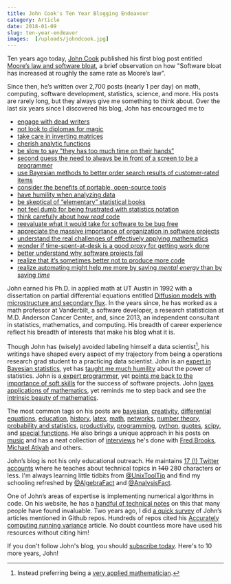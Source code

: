 ```yaml
---
title: John Cook's Ten Year Blogging Endeavour
category: Article
date: 2018-01-09
slug: ten-year-endeavor
images:  [/uploads/johndcook.jpg]
---
```


Ten years ago today, [John Cook](https://www.johndcook.com) published his first blog post entitled [Moore’s law and software bloat](https://www.johndcook.com/blog/2008/01/09/moores-law-and-software-bloat/), a brief observation on how "Software bloat has increased at roughly the same rate as Moore’s law".

Since then, he’s written over 2,700 posts (nearly 1 per day) on math, computing, software development, statistics, science, and more. His posts are rarely long, but they always give me something to think about. Over the last six years since I discovered his blog, John has encouraged me to

* [engage with dead writers](https://www.johndcook.com/blog/2011/11/30/dead-authors/)
* [not look to diplomas for magic](https://www.johndcook.com/blog/2010/11/24/fairy-dust-on-the-diploma/)
* [take care in inverting matrices](https://www.johndcook.com/blog/2012/06/13/matrix-condition-number/)
* [cherish analytic functions](https://www.johndcook.com/blog/2013/08/20/why-are-differentiable-complex-functions-infinitely-differentiable/)
* [be slow to say "they has too much time on their hands”](https://www.johndcook.com/blog/2009/11/07/creativity-and-criticism/)
* [second guess the need to always be in front of a screen to be a programmer](https://www.johndcook.com/blog/2011/02/28/programmers-without-computers/)
* [use Bayesian methods to better order search results of customer-rated items](https://www.johndcook.com/blog/2011/09/27/bayesian-amazon/)
* [consider the benefits of portable, open-source tools](https://www.johndcook.com/blog/2011/11/21/career-advice-regarding-tools/)
* [have humility when analyzing data](https://www.johndcook.com/blog/2009/02/18/the-data-may-not-contain-the-answer/)
* [be skeptical of “elementary” statistical books](https://www.johndcook.com/blog/2013/01/12/elementary-statistics-book/)
* [not feel dumb for being frustrated with statistics notation](https://www.johndcook.com/blog/2008/02/23/everything-begins-with-p/)
* [think carefully about how _read_ code](https://www.johndcook.com/blog/2009/11/10/oftware-archeology/)
* [reevaluate what it would take for software to be bug free](https://www.johndcook.com/blog/2009/10/08/nasa-buggy-software/)
* [appreciate the massive importance of organization in software projects](https://www.johndcook.com/blog/2015/06/18/most-important-skill-in-software/)
* [understand the real challenges of effectively applying mathematics](https://www.johndcook.com/blog/2016/05/15/bring-out-your-equations/)
* [wonder if time-spent-at-desk is a good proxy for getting work done](https://www.johndcook.com/blog/2012/08/27/work-or-rest/)
* [better understand why software projects fail](https://www.johndcook.com/blog/2009/06/04/software-challenges/)
* [realize that it’s sometimes better not to produce more code](https://www.johndcook.com/blog/2009/12/23/why-programmers-are-not-paid-in-proportion-to-their-productivity/)
* [realize automating might help me more by saving _mental energy_ than by saving _time_](https://www.johndcook.com/blog/2015/12/22/automate-to-save-mental-energy-not-time/)

John earned his Ph.D. in applied math at UT Austin in 1992 with a dissertation on partial differential equations entitled [Diffusion models with microstructure and secondary flux](http://catalog.lib.utexas.edu/search~S2?/acook/acook/1%2C109%2C119%2CB/frameset&FF=acook+john+douglas+++++1966&1%2C1%2C). In the years since, he has worked as a math professor at Vanderbilt, a software developer, a research statistician at M.D. Anderson Cancer Center, and, since 2013, an independent consultant in statistics, mathematics, and computing. His breadth of career experience reflect his breadth of interests that make his blog what it is.


Though John has (wisely) avoided labeling himself a data scientist[^veryapplied], his writings have shaped every aspect of my trajectory from being a operations research grad student to a practicing data scientist. John is an [expert in Bayesian statistics](https://www.johndcook.com/blog/bayesian-consulting/), yet has [taught me much humility](https://www.johndcook.com/blog/2018/01/01/making-sense-of-a-probability-problem-in-the-wsj/) about the power of statistics. John is a[ expert programmer](https://www.johndcook.com/blog/stand_alone_code/), yet [points me back to the importance of soft skills](https://www.johndcook.com/blog/2014/10/02/the-mistakes-of-others/) for the success of software projects. John [loves applications of mathematics](https://www.johndcook.com/blog/2017/12/12/efficiency-is-not-associative-for-matrix-multiplication/), yet reminds me to step back and see the [intrinsic beauty of mathematics](https://www.johndcook.com/blog/2018/01/04/new-prime-number-record-50th-mersenne-prime/).

The most common tags on his posts are <a href="https://www.johndcook.com/blog/tag/bayesian/" target="_blank">bayesian</a>, <a href="https://www.johndcook.com/blog/tag/creativity/" target="_blank">creativity</a>, <a href="https://www.johndcook.com/blog/tag/differential-equations/" target="_blank">differential equations</a>, <a href="https://www.johndcook.com/blog/tag/education/" target="_blank">education</a>, <a href="https://www.johndcook.com/blog/tag/history/" target="_blank">history</a>, <a href="https://www.johndcook.com/blog/tag/latex/" target="_blank">latex</a>, <a href="https://www.johndcook.com/blog/tag/math/" target="_blank">math</a>, <a href="https://www.johndcook.com/blog/tag/networks/" target="_blank">networks</a>, <a href="https://www.johndcook.com/blog/tag/number-theory/" target="_blank">number theory</a>, <a href="https://www.johndcook.com/blog/tag/probability-and-statistics/" target="_blank">probability and statistics</a>, <a href="https://www.johndcook.com/blog/tag/productivity/" target="_blank">productivity</a>, <a href="https://www.johndcook.com/blog/tag/programming/" target="_blank">programming</a>, <a href="https://www.johndcook.com/blog/tag/python/" target="_blank">python</a>, <a href="https://www.johndcook.com/blog/tag/quotes/" target="_blank">quotes</a>, <a href="https://www.johndcook.com/blog/tag/scipy/" target="_blank">scipy</a>, and <a href="https://www.johndcook.com/blog/tag/special-functions/" target="_blank">special functions</a>. He also brings a unique approach in his posts on [music](https://www.johndcook.com/blog/tag/music/) and has a neat collection of [interviews](https://www.johndcook.com/blog/tag/interview/) he's done with [Fred Brooks](https://www.johndcook.com/blog/2010/05/26/fred-brooks-interview/), [Michael Atiyah](https://www.johndcook.com/blog/2013/09/24/interview-with-sir-michael-atiyah/) and others.

John’s blog is not his only educational outreach. He maintains [17 (!) Twitter accounts](https://www.johndcook.com/blog/twitter_page/) where he teaches about technical topics in <s>140</s> 280 characters or less. I'm always learning little tidbits from [@UnixToolTip](https://twitter.com/UnixToolTip) and find my schooling refreshed by [@AlgebraFact](https://twitter.com/AlgebraFact) and [@AnalysisFact](https://twitter.com/AnalysisFact).

One of John’s areas of expertise is implementing numerical algorithms in code. On his website, he has a [handful of technical notes](https://www.johndcook.com/blog/notes/) on this that many people have found invaluable. Two years ago, I did [a quick survey](https://tdhopper.com/blog/2016/Jan/13/mentions-of-john-cook-on-github/) of John’s articles mentioned in Github repos. Hundreds of repos cited his [Accurately computing running variance](https://www.johndcook.com/blog/standard_deviation/) article. No doubt countless more have used his resources without citing him!

If you don't follow John's blog, you should [subscribe today](https://www.johndcook.com/blog/ways-to-subscribe/). Here's to 10 more years, John!

[^veryapplied]: Instead preferring being a [very applied mathematician](https://www.johndcook.com/veryappliedmath.html).
